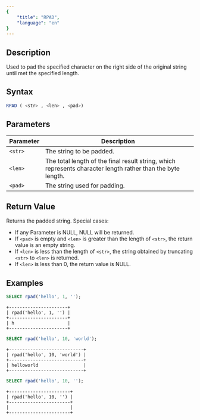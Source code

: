 ```yaml
---
{
    "title": "RPAD",
    "language": "en"
}
---
```


## Description

Used to pad the specified character on the right side of the original string until met the specified length.

## Syntax

```sql
RPAD ( <str> , <len> , <pad>)
```

## Parameters

| Parameter      | Description                                                                                                 |
|---------|-------------------------------------------------------------------------------------------------------------|
| `<str>` | The string to be padded.                                                                                    |
| `<len>` | The total length of the final result string, which represents character length rather than the byte length. |
| `<pad>` | The string used for padding.                                                                                |

## Return Value

Returns the padded string. Special cases:

- If any Parameter is NULL, NULL will be returned.
- If `<pad>` is empty and `<len>` is greater than the length of `<str>`, the return value is an empty string.
- If `<len>` is less than the length of `<str>`, the string obtained by truncating `<str>` to `<len>` is returned.
- If `<len>` is less than 0, the return value is NULL.

## Examples

```sql
SELECT rpad('hello', 1, '');
```

```text
+----------------------+
| rpad('hello', 1, '') |
+----------------------+
| h                    |
+----------------------+
```

```sql
SELECT rpad('hello', 10, 'world');
```

```text
+----------------------------+
| rpad('hello', 10, 'world') |
+----------------------------+
| helloworld                 |
+----------------------------+
```

```sql
SELECT rpad('hello', 10, '');
```

```text
+-----------------------+
| rpad('hello', 10, '') |
+-----------------------+
|                       |
+-----------------------+
```
